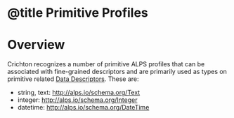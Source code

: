 # @title Primitive Profiles
# Overview
Crichton recognizes a number of primitive ALPS profiles that can be associated with fine-grained descriptors and are 
primarily used as types on primitive related [Data Descriptors](data_descriptors.md). These are:

* string, text: http://alps.io/schema.org/Text
* integer: http://alps.io/schema.org/Integer
* datetime: http://alps.io/schema.org/DateTime 
